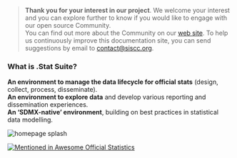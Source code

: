 > **Thank you for your interest in our project**. 
We welcome your interest and you can explore further to know if you would like to engage with our open source Community.  
You can find out more about the Community on our [web site](https://siscc.org). To help us continuously improve this documentation site, you can send suggestions by email to [contact@siscc.org](mailto:contact@siscc.org?subject=documentation-suggestion).

### What is .Stat Suite?

**An environment to manage the data lifecycle for official stats** (design, collect, process, disseminate).  
**An environment to explore data** and develop various reporting and dissemination experiences.  
**An ‘SDMX-native’ environment**, building on best practices in statistical data modelling.  

![homepage splash](/images/home_splash.png)

[![Mentioned in Awesome Official Statistics ](https://awesome.re/mentioned-badge.svg)](http://www.awesomeofficialstatistics.org)
